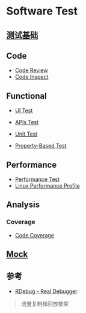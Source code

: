 # Software Test

## [测试基础](Basic/README.md)

## Code 
* [Code Review](CR/README.md)
* [Code Inspect](code-inspect/README.md)

## Functional
* [UI Test]()
* [APIs Test](APIsTest/README.md)
* [Unit Test](UnitTest/README.md)

* [Property-Based Test](PropertyBased/README.md)

## Performance
* [Performance Test](perf/perf-test/README.md)
* [Linux Performance Profile](perf/Linux/README.md)

## Analysis
### Coverage
* [Code Coverage](code-coverage/README.md)

## [Mock](mock/README.md)

## 参考
* [RDebug - Real Debugger](https://github.com/didi/rdebug)
> 流量复制和回放框架


